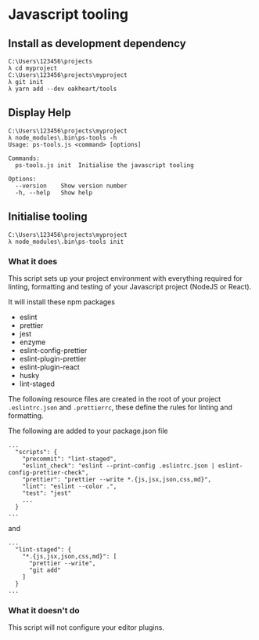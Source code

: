 # Javascript tooling

## Install as development dependency

```
C:\Users\123456\projects
λ cd myproject
C:\Users\123456\projects\myproject
λ git init
λ yarn add --dev oakheart/tools
```

## Display Help

```
C:\Users\123456\projects\myproject
λ node_modules\.bin\ps-tools -h
Usage: ps-tools.js <command> [options]

Commands:
  ps-tools.js init  Initialise the javascript tooling

Options:
  --version    Show version number
  -h, --help   Show help
```

## Initialise tooling

```
C:\Users\123456\projects\myproject
λ node_modules\.bin\ps-tools init
```

### What it does

This script sets up your project environment with everything required for linting, formatting and testing of your Javascript project (NodeJS or React).

It will install these npm packages

- eslint
- prettier
- jest
- enzyme
- eslint-config-prettier
- eslint-plugin-prettier
- eslint-plugin-react
- husky
- lint-staged

The following resource files are created in the root of your project `.eslintrc.json` and `.prettierrc`, these define the rules for linting and formatting.

The following are added to your package.json file

```
...
  "scripts": {
    "precommit": "lint-staged",
    "eslint_check": "eslint --print-config .eslintrc.json | eslint-config-prettier-check",
    "prettier": "prettier --write *.{js,jsx,json,css,md}",
    "lint": "eslint --color .",
    "test": "jest"
    ...
  }
...
```

and

```
...
  "lint-staged": {
    "*.{js,jsx,json,css,md}": [
      "prettier --write",
      "git add"
    ]
  }
...
```

### What it doesn't do

This script will not configure your editor plugins.
